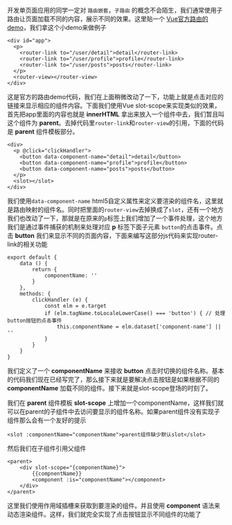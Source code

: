 开发单页面应用的同学一定对 `路由嵌套`，`子路由` 的概念不会陌生，我们通常使用子路由让页面加载不同的内容，展示不同的效果。这里贴一个 [Vue官方路由的demo](https://jsfiddle.net/yyx990803/L7hscd8h/)，我们拿这个小demo来做例子

```
<div id="app">
  <p>
    <router-link to="/user/detail">detail</router-link>
    <router-link to="/user/profile">profile</router-link>
    <router-link to="/user/posts">posts</router-link>
  </p>
  <router-view></router-view>
</div>
```
这是官方的路由demo代码，我们在上面稍微改动了一下，功能上就是点击对应的链接来显示相应的组件内容。下面我们使用Vue slot-scope来实现类似的效果，首先把app里面的内容也就是 **innerHTML** 拿出来放入一个组件中去，我们暂且叫这个组件为 **parent**。去掉代码里`router-link`和`router-view`的引用，下面的代码是 **parent** 组件模板部分。
```
<div>
  <p @click="clickHandler">
    <button data-component-name="detail">detail</button>
    <button data-component-name="profile">profile</button>
    <button data-component-name="posts">posts</button>
  </p>
  <slot></slot>
</div>
```
我们使用`data-component-name` html5自定义属性来定义要渲染的组件名，这里就是路由映射的组件名。同时把里面的`router-view`去掉换成了`slot`，还有一个地方我们也改动了一下，那就是在原来的`p`标签上我们增加了一个事件处理，这个地方我们是通过事件捕获的机制来处理对应 **p** 标签下面子元素 `button`的点击事件。点击 **button** 我们来显示不同的页面内容，下面来编写这部分js代码来实现router-link的相关功能
```
export default {
    data () {
        return {
            componentName: ''
        }
    },
    methods: {
        clickHandler (e) {
            const elm = e.target
            if (elm.tagName.toLocaleLowerCase() === 'button') { // 处理button按钮的点击事件
                this.componentName = elm.dataset['component-name'] || ''
            }
        }
    }
}
```
我们定义了一个 **componentName** 来接收 **button** 点击时切换的组件名称。基本的代码我们现在已经写完了，那么接下来就是要解决点击按钮是如果根据不同的 **componentName** 加载不同的组件。接下来就是slot-scope登场的时刻了。

我们在 **parent** 组件模板 **slot-scope** 上增加一个componentName，这样我们就可以在parent的子组件中去访问要显示的组件名称。如果parent组件没有实现子组件那么会有一个友好的提示
```
<slot :componentName="componentName">parent组件缺少默认slot</slot>
```
然后我们在子组件引用父组件
```
<parent>
    <div slot-scope="{componentName}">
        {{compnentName}}
        <component :is="componentName"></component>
    </div>
</parent>
```
这里我们使用作用域插槽来获取到要渲染的组件。并且使用 **component** 语法来动态渲染组件。这样，我们就完全实现了点击按钮显示不同组件的功能了
